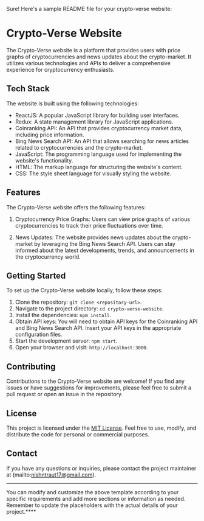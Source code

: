 Sure! Here's a sample README file for your crypto-verse website:

# Crypto-Verse Website

The Crypto-Verse website is a platform that provides users with price graphs of cryptocurrencies and news updates about the crypto-market. It utilizes various technologies and APIs to deliver a comprehensive experience for cryptocurrency enthusiasts.

## Tech Stack

The website is built using the following technologies:

- ReactJS: A popular JavaScript library for building user interfaces.
- Redux: A state management library for JavaScript applications.
- Coinranking API: An API that provides cryptocurrency market data, including price information.
- Bing News Search API: An API that allows searching for news articles related to cryptocurrencies and the crypto-market.
- JavaScript: The programming language used for implementing the website's functionality.
- HTML: The markup language for structuring the website's content.
- CSS: The style sheet language for visually styling the website.

## Features

The Crypto-Verse website offers the following features:

1. Cryptocurrency Price Graphs: Users can view price graphs of various cryptocurrencies to track their price fluctuations over time.

2. News Updates: The website provides news updates about the crypto-market by leveraging the Bing News Search API. Users can stay informed about the latest developments, trends, and announcements in the cryptocurrency world.

## Getting Started

To set up the Crypto-Verse website locally, follow these steps:

1. Clone the repository: `git clone <repository-url>`.
2. Navigate to the project directory: `cd crypto-verse-website`.
3. Install the dependencies: `npm install`.
4. Obtain API keys: You will need to obtain API keys for the Coinranking API and Bing News Search API. Insert your API keys in the appropriate configuration files.
5. Start the development server: `npm start`.
6. Open your browser and visit: `http://localhost:3000`.

## Contributing

Contributions to the Crypto-Verse website are welcome! If you find any issues or have suggestions for improvements, please feel free to submit a pull request or open an issue in the repository.

## License

This project is licensed under the [MIT License](LICENSE). Feel free to use, modify, and distribute the code for personal or commercial purposes.

## Contact

If you have any questions or inquiries, please contact the project maintainer at (mailto:nishntraut17@gmail.com).

---

You can modify and customize the above template according to your specific requirements and add more sections or information as needed. Remember to update the placeholders with the actual details of your project.****